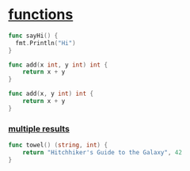 # [functions](https://tour.golang.org/basics/4)

```go
func sayHi() {
  fmt.Println("Hi")
}
```

```go
func add(x int, y int) int {
	return x + y
}
```

```go
func add(x, y int) int {
	return x + y
}
```

### [multiple results](https://tour.golang.org/basics/6)

```go
func towel() (string, int) {
	return "Hitchhiker's Guide to the Galaxy", 42
}
```
